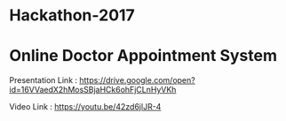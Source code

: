 # Hackathon-2017

# Online Doctor Appointment System

Presentation Link : https://drive.google.com/open?id=16VVaedX2hMosSBjaHCk6ohFjCLnHyVKh

Video Link : https://youtu.be/42zd6jlJR-4
